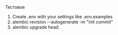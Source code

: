 Тестовое

1) Create .env with your settings like .env.examples
2) alembic revision --autogenerate -m "init commit"
3) alembic upgrade head
